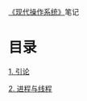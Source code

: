 [《现代操作系统》](https://book.douban.com/subject/1390650/)笔记

# 目录

[1. 引论](1. 引论.md)

[2. 进程与线程](2. 进程与线程.md)

